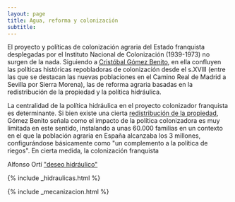 ```yaml
---
layout: page
title: Agua, reforma y colonización
subtitle: 
---
```


El proyecto y
políticas de colonización agraria del Estado franquista desplegadas por el
Instituto Nacional de Colonización (1939-1973) no surgen de la nada. Siguiendo a
[Cristóbal Gómez Benito](http://historiadelpresente.es/sites/default/files/revista/articulos/3/305unarevisionyunareflexionsobrelapoliticadecolonizacionagrariaenlaespanadefranco.pdf),
en ella confluyen las políticas históricas repobladoras de colonización desde
el s.XVIII (entre las que se destacan las nuevas poblaciones en el Camino Real
de Madrid a Sevilla por Sierra Morena), las de reforma agraria basadas en la
redistribución de la propiedad y la política hidráulica.  

La centralidad de la política hidráulica en el proyecto colonizador franquista es determinante. Si bien existe una cierta [redistribución de la propiedad](https://medialab-prado.github.io/poblados-colonizacion-colonias-penitenciarias/mecanismos-expropiacion.html), Gómez Benito señala como el impacto de la política colonizadora es muy limitada en este sentido, instalando a unas 60.000 familias en un contexto en el que la población agraria en España alcanzaba los 3 millones, configurándose básicamente como "un complemento a la política de riegos". En cierta medida, la colonización franquista



Alfonso Ortí ["deseo hidráulico"](http://www.mapama.gob.es/ministerio/pags/biblioteca/revistas/pdf_ays%2Fa032_01.pdf)


{% include _hidraulicas.html %}


{% include _mecanizacion.html %}
